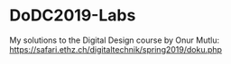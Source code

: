 # DoDC2019-Labs
My solutions to the Digital Design course by Onur Mutlu: https://safari.ethz.ch/digitaltechnik/spring2019/doku.php
